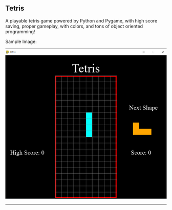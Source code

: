 ## Tetris

A playable tetris game powered by Python and Pygame, with high score saving, proper gameplay, with colors, and tons of object oriented programming!

Sample Image:

![Tetris](https://github.com/adam-patrick/Portfolio-Projects/blob/main/Tetris/Tetris.PNG "Tetris")


***



